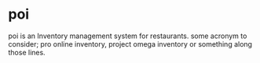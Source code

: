 # poi

poi is an Inventory management system for restaurants.
some acronym to consider; pro online inventory, project omega inventory or something along those lines.